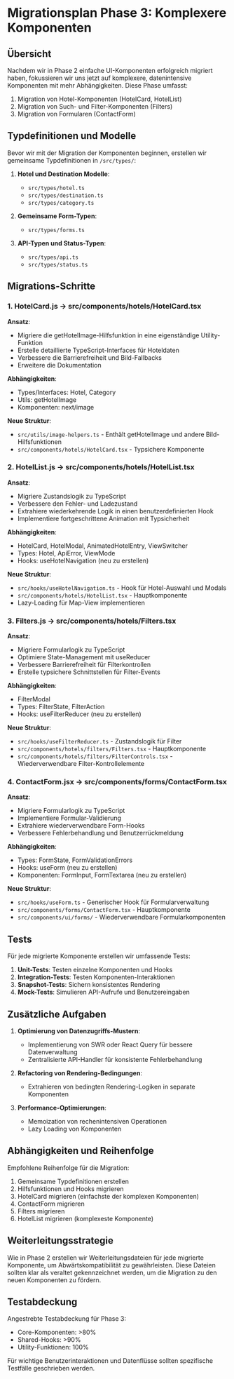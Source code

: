 # Migrationsplan Phase 3: Komplexere Komponenten

## Übersicht

Nachdem wir in Phase 2 einfache UI-Komponenten erfolgreich migriert haben, fokussieren wir uns jetzt auf komplexere, datenintensive Komponenten mit mehr Abhängigkeiten. Diese Phase umfasst:

1. Migration von Hotel-Komponenten (HotelCard, HotelList)
2. Migration von Such- und Filter-Komponenten (Filters)
3. Migration von Formularen (ContactForm)

## Typdefinitionen und Modelle

Bevor wir mit der Migration der Komponenten beginnen, erstellen wir gemeinsame Typdefinitionen in `/src/types/`:

1. **Hotel und Destination Modelle**:
   - `src/types/hotel.ts`
   - `src/types/destination.ts`
   - `src/types/category.ts`

2. **Gemeinsame Form-Typen**:
   - `src/types/forms.ts`

3. **API-Typen und Status-Typen**:
   - `src/types/api.ts`
   - `src/types/status.ts`

## Migrations-Schritte

### 1. HotelCard.js → src/components/hotels/HotelCard.tsx

**Ansatz**:
- Migriere die getHotelImage-Hilfsfunktion in eine eigenständige Utility-Funktion
- Erstelle detaillierte TypeScript-Interfaces für Hoteldaten
- Verbessere die Barrierefreiheit und Bild-Fallbacks
- Erweitere die Dokumentation

**Abhängigkeiten**:
- Types/Interfaces: Hotel, Category
- Utils: getHotelImage
- Komponenten: next/image

**Neue Struktur**:
- `src/utils/image-helpers.ts` - Enthält getHotelImage und andere Bild-Hilfsfunktionen
- `src/components/hotels/HotelCard.tsx` - Typsichere Komponente

### 2. HotelList.js → src/components/hotels/HotelList.tsx

**Ansatz**:
- Migriere Zustandslogik zu TypeScript
- Verbessere den Fehler- und Ladezustand
- Extrahiere wiederkehrende Logik in einen benutzerdefinierten Hook
- Implementiere fortgeschrittene Animation mit Typsicherheit

**Abhängigkeiten**:
- HotelCard, HotelModal, AnimatedHotelEntry, ViewSwitcher
- Types: Hotel, ApiError, ViewMode
- Hooks: useHotelNavigation (neu zu erstellen)

**Neue Struktur**:
- `src/hooks/useHotelNavigation.ts` - Hook für Hotel-Auswahl und Modals
- `src/components/hotels/HotelList.tsx` - Hauptkomponente
- Lazy-Loading für Map-View implementieren

### 3. Filters.js → src/components/hotels/Filters.tsx

**Ansatz**:
- Migriere Formularlogik zu TypeScript
- Optimiere State-Management mit useReducer
- Verbessere Barrierefreiheit für Filterkontrollen
- Erstelle typsichere Schnittstellen für Filter-Events

**Abhängigkeiten**:
- FilterModal
- Types: FilterState, FilterAction
- Hooks: useFilterReducer (neu zu erstellen)

**Neue Struktur**:
- `src/hooks/useFilterReducer.ts` - Zustandslogik für Filter
- `src/components/hotels/filters/Filters.tsx` - Hauptkomponente
- `src/components/hotels/filters/FilterControls.tsx` - Wiederverwendbare Filter-Kontrollelemente

### 4. ContactForm.jsx → src/components/forms/ContactForm.tsx

**Ansatz**:
- Migriere Formularlogik zu TypeScript
- Implementiere Formular-Validierung
- Extrahiere wiederverwendbare Form-Hooks
- Verbessere Fehlerbehandlung und Benutzerrückmeldung

**Abhängigkeiten**:
- Types: FormState, FormValidationErrors
- Hooks: useForm (neu zu erstellen)
- Komponenten: FormInput, FormTextarea (neu zu erstellen)

**Neue Struktur**:
- `src/hooks/useForm.ts` - Generischer Hook für Formularverwaltung
- `src/components/forms/ContactForm.tsx` - Hauptkomponente
- `src/components/ui/forms/` - Wiederverwendbare Formularkomponenten

## Tests

Für jede migrierte Komponente erstellen wir umfassende Tests:

1. **Unit-Tests**: Testen einzelne Komponenten und Hooks
2. **Integration-Tests**: Testen Komponenten-Interaktionen
3. **Snapshot-Tests**: Sichern konsistentes Rendering
4. **Mock-Tests**: Simulieren API-Aufrufe und Benutzereingaben

## Zusätzliche Aufgaben

1. **Optimierung von Datenzugriffs-Mustern**:
   - Implementierung von SWR oder React Query für bessere Datenverwaltung
   - Zentralisierte API-Handler für konsistente Fehlerbehandlung

2. **Refactoring von Rendering-Bedingungen**:
   - Extrahieren von bedingten Rendering-Logiken in separate Komponenten

3. **Performance-Optimierungen**:
   - Memoization von rechenintensiven Operationen
   - Lazy Loading von Komponenten

## Abhängigkeiten und Reihenfolge

Empfohlene Reihenfolge für die Migration:

1. Gemeinsame Typdefinitionen erstellen
2. Hilfsfunktionen und Hooks migrieren
3. HotelCard migrieren (einfachste der komplexen Komponenten)
4. ContactForm migrieren
5. Filters migrieren
6. HotelList migrieren (komplexeste Komponente)

## Weiterleitungsstrategie

Wie in Phase 2 erstellen wir Weiterleitungsdateien für jede migrierte Komponente, um Abwärtskompatibilität zu gewährleisten. Diese Dateien sollten klar als veraltet gekennzeichnet werden, um die Migration zu den neuen Komponenten zu fördern.

## Testabdeckung

Angestrebte Testabdeckung für Phase 3:

- Core-Komponenten: >80%
- Shared-Hooks: >90%
- Utility-Funktionen: 100%

Für wichtige Benutzerinteraktionen und Datenflüsse sollten spezifische Testfälle geschrieben werden.